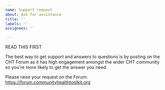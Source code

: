 ```yaml
---
name: Support request
about: Ask for assistance
title: ''
labels: ''
assignees: ''

---
```


READ THIS FIRST

The best way to get support and answers to questions is by posting on the CHT Forum as it has high engagement amongst the wider CHT community so you're more likely to get the answer you need.

Please raise your request on the Forum: https://forum.communityhealthtoolkit.org
